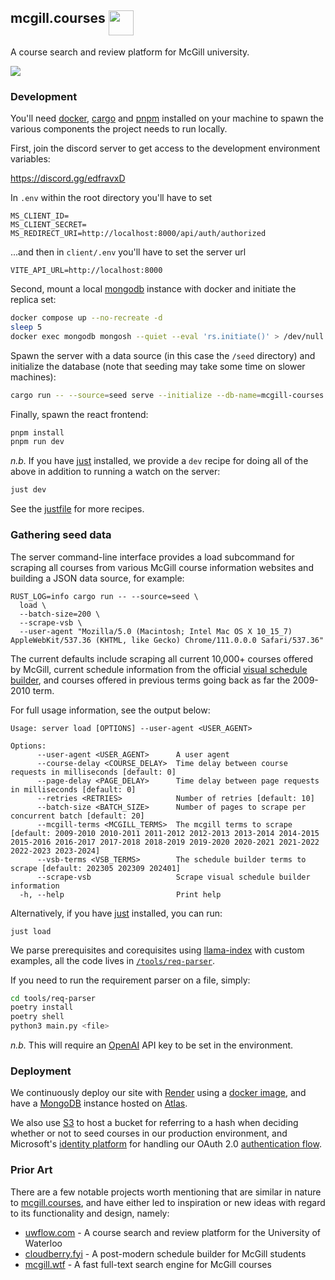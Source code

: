 ## mcgill.courses <a><img src="https://user-images.githubusercontent.com/31192478/235252457-6364a167-29d7-4b24-96f5-db73c38209e8.png" height="40" valign="top" /></a>

A course search and review platform for McGill university.

![](https://github.com/terror/mcgill.courses/assets/31192478/f68aa5c2-1dab-4591-896c-ebacd90c90e8)

### Development

You'll need [docker](https://www.docker.com/),
[cargo](https://doc.rust-lang.org/cargo/) and [pnpm](https://pnpm.io/) installed
on your machine to spawn the various components the project needs to run
locally.

First, join the discord server to get access to the development environment
variables:

https://discord.gg/edfravxD

In `.env` within the root directory you'll have to set

```
MS_CLIENT_ID=
MS_CLIENT_SECRET=
MS_REDIRECT_URI=http://localhost:8000/api/auth/authorized
```

...and then in `client/.env` you'll have to set the server url

```
VITE_API_URL=http://localhost:8000
```

Second, mount a local [mongodb](https://www.mongodb.com/) instance with docker
and initiate the replica set:

```bash
docker compose up --no-recreate -d
sleep 5
docker exec mongodb mongosh --quiet --eval 'rs.initiate()' > /dev/null 2>&1 || true
```

Spawn the server with a data source (in this case the `/seed` directory) and
initialize the database (note that seeding may take some time on slower
machines):

```bash
cargo run -- --source=seed serve --initialize --db-name=mcgill-courses
```

Finally, spawn the react frontend:

```bash
pnpm install
pnpm run dev
```

_n.b._ If you have [just](https://github.com/casey/just) installed, we provide a
`dev` recipe for doing all of the above in addition to running a watch on the
server:

```bash
just dev
```

See the
[justfile](https://github.com/terror/mcgill.courses/blob/master/justfile) for
more recipes.

### Gathering seed data

The server command-line interface provides a load subcommand for scraping all
courses from various McGill course information websites and building a JSON data
source, for example:

```
RUST_LOG=info cargo run -- --source=seed \
  load \
  --batch-size=200 \
  --scrape-vsb \
  --user-agent "Mozilla/5.0 (Macintosh; Intel Mac OS X 10_15_7) AppleWebKit/537.36 (KHTML, like Gecko) Chrome/111.0.0.0 Safari/537.36"
```

The current defaults include scraping all current 10,000+ courses offered by
McGill, current schedule information from the official
[visual schedule builder](https://vsb.mcgill.ca), and courses offered in
previous terms going back as far the 2009-2010 term.

For full usage information, see the output below:

```present just run load --help
Usage: server load [OPTIONS] --user-agent <USER_AGENT>

Options:
      --user-agent <USER_AGENT>      A user agent
      --course-delay <COURSE_DELAY>  Time delay between course requests in milliseconds [default: 0]
      --page-delay <PAGE_DELAY>      Time delay between page requests in milliseconds [default: 0]
      --retries <RETRIES>            Number of retries [default: 10]
      --batch-size <BATCH_SIZE>      Number of pages to scrape per concurrent batch [default: 20]
      --mcgill-terms <MCGILL_TERMS>  The mcgill terms to scrape [default: 2009-2010 2010-2011 2011-2012 2012-2013 2013-2014 2014-2015 2015-2016 2016-2017 2017-2018 2018-2019 2019-2020 2020-2021 2021-2022 2022-2023 2023-2024]
      --vsb-terms <VSB_TERMS>        The schedule builder terms to scrape [default: 202305 202309 202401]
      --scrape-vsb                   Scrape visual schedule builder information
  -h, --help                         Print help
```

Alternatively, if you have [just](https://github.com/casey/just) installed, you
can run:

```
just load
```

We parse prerequisites and corequisites using
[llama-index](https://www.llamaindex.ai/) with custom examples, all the code
lives in
[`/tools/req-parser`](https://github.com/terror/mcgill.courses/tree/master/tools/req-parser).

If you need to run the requirement parser on a file, simply:

```bash
cd tools/req-parser
poetry install
poetry shell
python3 main.py <file>
```

_n.b._ This will require an [OpenAI](https://openai.com/) API key to be set in
the environment.

### Deployment

We continuously deploy our site with [Render](https://render.com/) using a
[docker image](https://github.com/terror/mcgill.courses), and have a
[MongoDB](https://en.wikipedia.org/wiki/MongoDB?useskin=vector) instance hosted
on [Atlas](https://www.mongodb.com/atlas/database).

We also use
[S3](https://aws.amazon.com/pm/serv-s3/?trk=936e5692-d2c9-4e52-a837-088366a7ac3f&sc_channel=ps)
to host a bucket for referring to a hash when deciding whether or not to seed
courses in our production environment, and Microsoft's
[identity platform](https://learn.microsoft.com/en-us/entra/identity-platform/v2-oauth2-auth-code-flow)
for handling our OAuth 2.0
[authentication flow](https://github.com/terror/mcgill.courses/blob/master/src/auth.rs).

### Prior Art

There are a few notable projects worth mentioning that are similar in nature to
[mcgill.courses](https://mcgill.courses), and have either led to inspiration or
new ideas with regard to its functionality and design, namely:

- [uwflow.com](https://uwflow.com/) - A course search and review platform for
  the University of Waterloo
- [cloudberry.fyi](https://www.cloudberry.fyi/) - A post-modern schedule builder
  for McGill students
- [mcgill.wtf](https://mcgill.wtf/) - A fast full-text search engine for McGill
  courses

